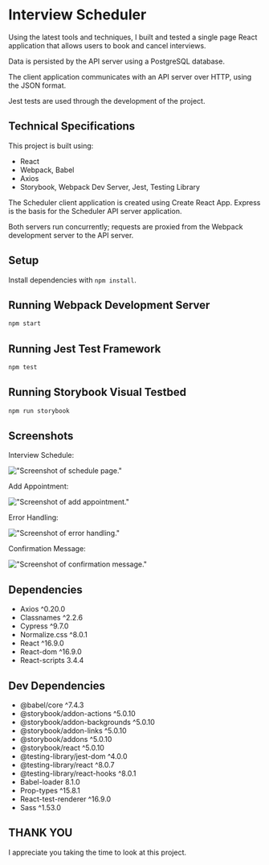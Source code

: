 # Interview Scheduler

Using the latest tools and techniques, I built and tested a single page React application that allows users to book and cancel interviews.

Data is persisted by the API server using a PostgreSQL database.

The client application communicates with an API server over HTTP, using the JSON format.

Jest tests are used through the development of the project.

## Technical Specifications

This project is built using:

- React
- Webpack, Babel
- Axios
- Storybook, Webpack Dev Server, Jest, Testing Library

The Scheduler client application is created using Create React App. Express is the basis for the Scheduler API server application.

Both servers run concurrently; requests are proxied from the Webpack development server to the API server.

## Setup

Install dependencies with `npm install`.

## Running Webpack Development Server

```sh
npm start
```

## Running Jest Test Framework

```sh
npm test
```

## Running Storybook Visual Testbed

```sh
npm run storybook
```

## Screenshots

Interview Schedule:

!["Screenshot of schedule page."](https://github.com/esther-sh-choi/food-pickup-order/blob/master/public/docs/Readme%20Media/Restaurant-Orders-Functionality.gif?raw=true)

Add Appointment:

!["Screenshot of add appointment."](https://github.com/esther-sh-choi/food-pickup-order/blob/master/public/docs/Readme%20Media/Customer-Menu-Functionality.gif?raw=true)

Error Handling:

!["Screenshot of error handling."](https://github.com/esther-sh-choi/food-pickup-order/blob/master/public/docs/Readme%20Media/Mobile-Landing-Page.jpg?raw=true)

Confirmation Message:

!["Screenshot of confirmation message."](https://github.com/esther-sh-choi/food-pickup-order/blob/master/public/docs/Readme%20Media/Mobile-Landing-Page.jpg?raw=true)

## Dependencies

- Axios ^0.20.0
- Classnames ^2.2.6
- Cypress ^9.7.0
- Normalize.css ^8.0.1
- React ^16.9.0
- React-dom ^16.9.0
- React-scripts 3.4.4

## Dev Dependencies

- @babel/core ^7.4.3
- @storybook/addon-actions ^5.0.10
- @storybook/addon-backgrounds ^5.0.10
- @storybook/addon-links ^5.0.10
- @storybook/addons ^5.0.10
- @storybook/react ^5.0.10
- @testing-library/jest-dom ^4.0.0
- @testing-library/react ^8.0.7
- @testing-library/react-hooks ^8.0.1
- Babel-loader 8.1.0
- Prop-types ^15.8.1
- React-test-renderer ^16.9.0
- Sass ^1.53.0

## THANK YOU

I appreciate you taking the time to look at this project.
